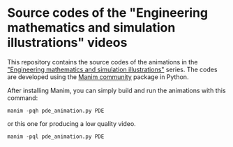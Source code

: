 # Source codes of the "Engineering mathematics and simulation illustrations" videos

This repository contains the source codes of the animations in the ["Engineering mathematics and simulation illustrations"](https://www.youtube.com/playlist?list=PL6fjYEpJFi7V9eDVEWeeYCB-NXI8ieqct) series. The codes are developed using the [Manim community](https://www.manim.community/) package in Python.

After installing Manim, you can simply build and run the animations with this command:
```Shell
manim -pqh pde_animation.py PDE
```

or this one for producing a low quality video.
```Shell
manim -pql pde_animation.py PDE
```
